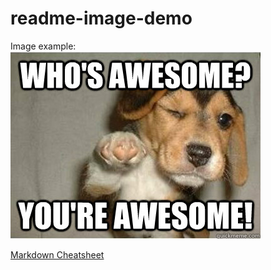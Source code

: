 # readme-image-demo

Image example:
![Awesome Image](images/awesome.jpg)

[Markdown Cheatsheet](https://github.com/adam-p/markdown-here/wiki/Markdown-Cheatsheet)